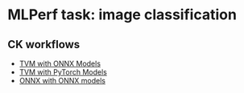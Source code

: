 # MLPerf task: image classification

## CK workflows

* [TVM with ONNX Models](https://github.com/mlcommons/ck-mlops/tree/main/program/mlperf-inference-bench-image-classification-tvm-onnx-cpu)
* [TVM with PyTorch Models](https://github.com/mlcommons/ck-mlops/tree/main/program/mlperf-inference-bench-image-classification-tvm-pytorch-cpu)
* [ONNX with ONNX models](https://github.com/mlcommons/ck-mlops/tree/main/program/mlperf-inference-bench-image-classification-onnx-cpu)


